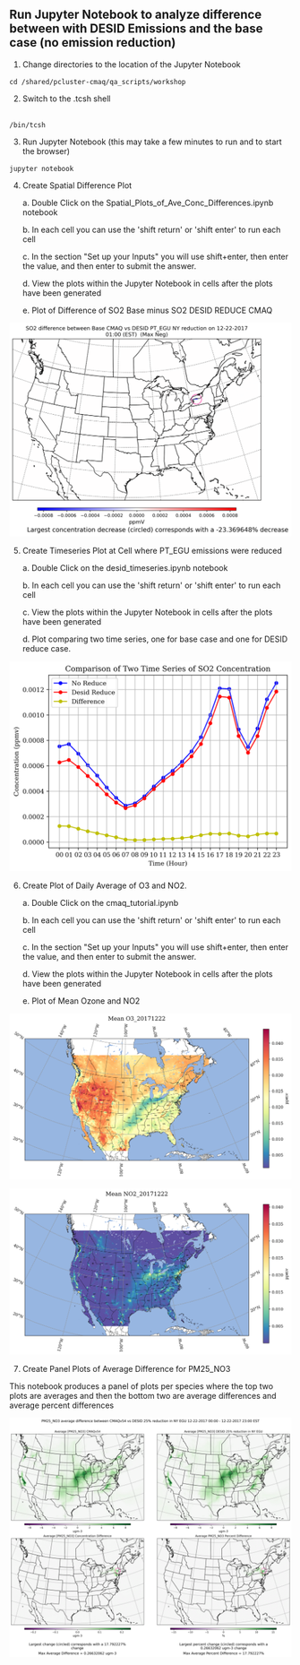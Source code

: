 ##  Run Jupyter Notebook to analyze difference between with DESID Emissions and the base case (no emission reduction)

1.  Change directories to the location of the Jupyter Notebook

```
cd /shared/pcluster-cmaq/qa_scripts/workshop
```

2. Switch to the .tcsh shell

```

/bin/tcsh
```

3. Run Jupyter Notebook (this may take a few minutes to run and to start the browser)

```
jupyter notebook
```


4. Create Spatial Difference Plot

    a. Double Click on the Spatial_Plots_of_Ave_Conc_Differences.ipynb notebook

    b. In each cell you can use the 'shift return' or 'shift enter' to run each cell

    c. In the section "Set up your Inputs" you will use shift+enter, then enter the value, and then enter to submit the answer.

    d. View the plots within the Jupyter Notebook in cells after the plots have been generated

    e. Plot of Difference of SO2 Base minus SO2 DESID REDUCE CMAQ

 ![Difference Plot Comparison](../../../../qa_scripts/workshop/SO2_difference_between_Base_CMAQ_vs_DESID_PT_EGU_NY_reduction_on_12-22-2017.png)

5. Create Timeseries Plot at Cell where PT_EGU emissions were reduced

    a. Double Click on the desid_timeseries.ipynb notebook

    b. In each cell you can use the 'shift return' or 'shift enter' to run each cell

    c. View the plots within the Jupyter Notebook in cells after the plots have been generated

    d. Plot comparing two time series, one for base case and one for DESID reduce case.

  ![Time Series Plot Comparison](../../../../qa_scripts/Timeseries_SO2_20171223_desid_4_1.png)

6. Create Plot of Daily Average of O3 and NO2. 

    a. Double Click on the cmaq_tutorial.ipynb

    b. In each cell you can use the 'shift return' or 'shift enter' to run each cell

    c. In the section "Set up your Inputs" you will use shift+enter, then enter the value, and then enter to submit the answer.

    d. View the plots within the Jupyter Notebook in cells after the plots have been generated

    e. Plot of Mean Ozone and NO2


![Mean_O3_20171222.png](../../../../qa_scripts/workshop/Mean_O3_20171222.png)

![Mean_NO2_20171222.png](../../../../qa_scripts/workshop/Mean_NO2_20171222.png)

7. Create Panel Plots of Average Difference for PM25_NO3 


This notebook produces a panel of plots per species where the top two plots are averages and then the bottom two are average differences and average percent differences

![Average_Difference.png](../../../../qa_scripts/workshop/PM25_NO3_average_difference_between_CMAQv54_vs_DESID.png)


